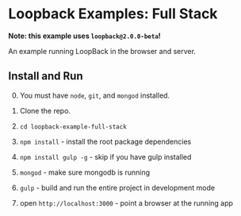 # Loopback Examples: Full Stack

**Note: this example uses `loopback@2.0.0-beta`!**

An example running LoopBack in the browser and server.

## Install and Run

0. You must have `node`, `git`, and `mongod` installed.

1. Clone the repo.

2. `cd loopback-example-full-stack`

3. `npm install` - install the root package dependencies

4. `npm install gulp -g` - skip if you have gulp installed

5. `mongod` - make sure mongodb is running

6. `gulp` - build and run the entire project in development mode

7. open `http://localhost:3000` - point a browser at the running app
